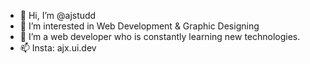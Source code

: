 - 👋 Hi, I’m @ajstudd
- 👀 I’m interested in Web Development & Graphic Designing
- 🌱 I’m a web developer who is constantly learning new technologies. 
- 📫 Insta: ajx.ui.dev


